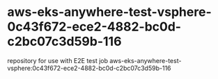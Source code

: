 # aws-eks-anywhere-test-vsphere-0c43f672-ece2-4882-bc0d-c2bc07c3d59b-116
repository for use with E2E test job aws-eks-anywhere-test-vsphere:0c43f672-ece2-4882-bc0d-c2bc07c3d59b-116
